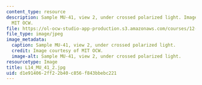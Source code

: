 ```yaml
---
content_type: resource
description: Sample MU-41, view 2, under crossed polarized light. Image courtesy of
  MIT OCW.
file: https://ol-ocw-studio-app-production.s3.amazonaws.com/courses/12-109-petrology-fall-2005/d1e914062ff22b40c856f843bbebc221_L14_MU_41_2.jpg
file_type: image/jpeg
image_metadata:
  caption: Sample MU-41, view 2, under crossed polarized light.
  credit: Image courtesy of MIT OCW.
  image-alt: Sample MU-41, view 2, under crossed polarized light.
resourcetype: Image
title: L14_MU_41_2.jpg
uid: d1e91406-2ff2-2b40-c856-f843bbebc221
---
```


